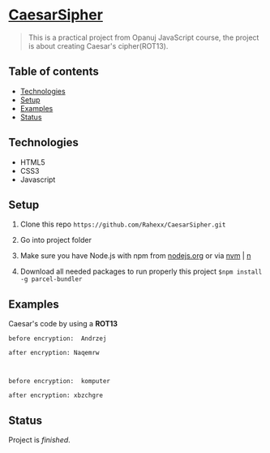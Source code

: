 # [CaesarSipher](https://github.com/Rahexx/CaesarSipher)

> This is a practical project from Opanuj JavaScript course, the project is about creating Caesar's cipher(ROT13).

## Table of contents

- [Technologies](#technologies)
- [Setup](#setup)
- [Examples](#examples)
- [Status](#status)

## Technologies

- HTML5
- CSS3
- Javascript

## Setup

1. Clone this repo ``` https://github.com/Rahexx/CaesarSipher.git ```

2. Go into project folder

3. Make sure you have Node.js with npm from [nodejs.org](https://nodejs.org/en/) or via [nvm](https://github.com/nvm-sh/nvm) | [n](https://github.com/tj/n)

4. Download all needed packages to run properly this project  ``` $npm install -g parcel-bundler ```

   

## Examples

Caesar's code by using a **ROT13**

```
before encryption:  Andrzej

after encryption: Naqemrw



before encryption:  komputer

after encryption: xbzchgre
```

## Status

Project is _finished_.
